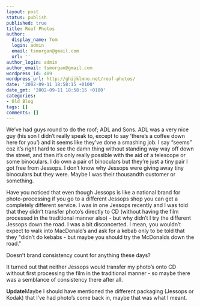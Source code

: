 ```yaml
---
layout: post
status: publish
published: true
title: Roof Photos
author:
  display_name: Tom
  login: admin
  email: tsmorgan@gmail.com
  url: ''
author_login: admin
author_email: tsmorgan@gmail.com
wordpress_id: 489
wordpress_url: http://ghijklmno.net/roof-photos/
date: '2002-09-11 18:58:15 +0100'
date_gmt: '2002-09-11 18:58:15 +0100'
categories:
- Old Blog
tags: []
comments: []
---
```

<p>We&#8217;ve had guys round to do the roof; ADL and Sons. ADL was a very nice guy (his son I didn&#8217;t really speak to, except to say &#8217;there&#8217;s a coffee down here for you&#8217;) and it seems like they&#8217;ve done a smashing job. I say &#8220;seems&#8221; coz it&#8217;s right hard to see the damn thing without standing way way off down the street, and then it&#8217;s only really possible with the aid of a telescope or some binoculars. I do own a pair of binoculars but they&#8217;re just a tiny pair I got free from Jessops. I don&#8217;t know why Jessops were giving away tiny binoculars but they were. Maybe I was their thousandth customer or something.</p>

<p>Have you noticed that even though Jessops is like a national brand for photo-processing if you go to a different Jessops shop you can get a completely different service. I was in one Jessops recently and I was told that they didn&#8217;t transfer photo&#8217;s directly to CD (without having the film processed in the traditional manner also) - but why didn&#8217;t I try the different Jessops down the road. I was a bit disconcerted. I mean, you wouldn&#8217;t expect to walk into MacDonald&#8217;s and ask for a kebab only to be told that they "didn&#8217;t do kebabs - but maybe you should try the McDonalds down the road."</p>

<p>Doesn&#8217;t brand consistency count for anything these days?</p>

<p>It turned out that neither Jessops would transfer my photo&#8217;s onto CD without first processing the film in the traditional manner - so maybe there was a semblance of consistency there after all.</p>

<p><b>Update</b>Maybe I should have mentioned the different packaging (Jessops or Kodak) that I&#8217;ve had photo&#8217;s come back in, maybe that was what I meant.</p>

